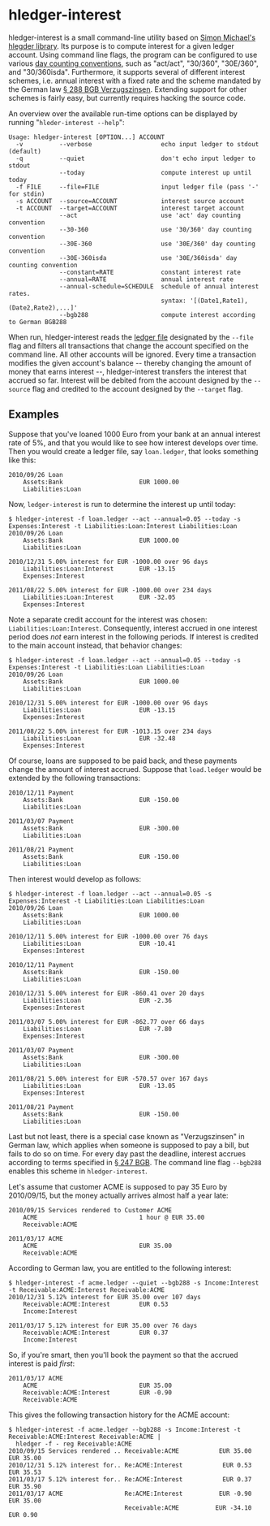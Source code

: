 hledger-interest
================

hledger-interest is a small command-line utility based on [Simon
Michael's hlegder library](http://hledger.org/). Its purpose is to
compute interest for a given ledger account. Using command line flags,
the program can be configured to use various [day counting
conventions](http://en.wikipedia.org/wiki/Day_count_convention), such as
"act/act", "30/360", "30E/360", and "30/360isda". Furthermore, it
supports several of different interest schemes, i.e. annual interest
with a fixed rate and the scheme mandated by the German law [§ 288 BGB
Verzugszinsen](http://de.wikipedia.org/wiki/Verzugszinssatz). Extending
support for other schemes is fairly easy, but currently requires hacking
the source code.

An overview over the available run-time options can be displayed by
running "`hleder-interest --help`":

    Usage: hledger-interest [OPTION...] ACCOUNT
      -v          --verbose                   echo input ledger to stdout (default)
      -q          --quiet                     don't echo input ledger to stdout
                  --today                     compute interest up until today
      -f FILE     --file=FILE                 input ledger file (pass '-' for stdin)
      -s ACCOUNT  --source=ACCOUNT            interest source account
      -t ACCOUNT  --target=ACCOUNT            interest target account
                  --act                       use 'act' day counting convention
                  --30-360                    use '30/360' day counting convention
                  --30E-360                   use '30E/360' day counting convention
                  --30E-360isda               use '30E/360isda' day counting convention
                  --constant=RATE             constant interest rate
                  --annual=RATE               annual interest rate
                  --annual-schedule=SCHEDULE  schedule of annual interest rates.
                                              syntax: '[(Date1,Rate1),(Date2,Rate2),...]'
                  --bgb288                    compute interest according to German BGB288

When run, hledger-interest reads the [ledger
file](http://hledger.org/MANUAL.html#file-format) designated by the
`--file` flag and filters all transactions that change the account
specified on the command line. All other accounts will be ignored. Every
time a transaction modifies the given account's balance -- thereby
changing the amount of money that earns interest --, hledger-interest
transfers the interest that accrued so far. Interest will be debited
from the account designed by the `--source` flag and credited to the
account designed by the `--target` flag.

## Examples

Suppose that you've loaned 1000 Euro from your bank at an annual
interest rate of 5%, and that you would like to see how interest
develops over time. Then you would create a ledger file, say
`loan.ledger`, that looks something like this:

    2010/09/26 Loan
        Assets:Bank                     EUR 1000.00
        Liabilities:Loan

Now, `ledger-interest` is run to determine the interest up until today:

    $ hledger-interest -f loan.ledger --act --annual=0.05 --today -s Expenses:Interest -t Liabilities:Loan:Interest Liabilities:Loan
    2010/09/26 Loan
        Assets:Bank                     EUR 1000.00
        Liabilities:Loan

    2010/12/31 5.00% interest for EUR -1000.00 over 96 days
        Liabilities:Loan:Interest       EUR -13.15
        Expenses:Interest

    2011/08/22 5.00% interest for EUR -1000.00 over 234 days
        Liabilities:Loan:Interest       EUR -32.05
        Expenses:Interest

Note a separate credit account for the interest was chosen:
`Liabilities:Loan:Interest`. Consequently, interest accrued in one
interest period does *not* earn interest in the following periods. If
interest is credited to the main account instead, that behavior changes:

    $ hledger-interest -f loan.ledger --act --annual=0.05 --today -s Expenses:Interest -t Liabilities:Loan Liabilities:Loan
    2010/09/26 Loan
        Assets:Bank                     EUR 1000.00
        Liabilities:Loan

    2010/12/31 5.00% interest for EUR -1000.00 over 96 days
        Liabilities:Loan                EUR -13.15
        Expenses:Interest

    2011/08/22 5.00% interest for EUR -1013.15 over 234 days
        Liabilities:Loan                EUR -32.48
        Expenses:Interest

Of course, loans are supposed to be paid back, and these payments change
the amount of interest accrued. Suppose that `load.ledger` would be
extended by the following transactions:

    2010/12/11 Payment
        Assets:Bank                     EUR -150.00
        Liabilities:Loan

    2011/03/07 Payment
        Assets:Bank                     EUR -300.00
        Liabilities:Loan

    2011/08/21 Payment
        Assets:Bank                     EUR -150.00
        Liabilities:Loan

Then interest would develop as follows:

    $ hledger-interest -f loan.ledger --act --annual=0.05 -s Expenses:Interest -t Liabilities:Loan Liabilities:Loan
    2010/09/26 Loan
        Assets:Bank                     EUR 1000.00
        Liabilities:Loan

    2010/12/11 5.00% interest for EUR -1000.00 over 76 days
        Liabilities:Loan                EUR -10.41
        Expenses:Interest

    2010/12/11 Payment
        Assets:Bank                     EUR -150.00
        Liabilities:Loan

    2010/12/31 5.00% interest for EUR -860.41 over 20 days
        Liabilities:Loan                EUR -2.36
        Expenses:Interest

    2011/03/07 5.00% interest for EUR -862.77 over 66 days
        Liabilities:Loan                EUR -7.80
        Expenses:Interest

    2011/03/07 Payment
        Assets:Bank                     EUR -300.00
        Liabilities:Loan

    2011/08/21 5.00% interest for EUR -570.57 over 167 days
        Liabilities:Loan                EUR -13.05
        Expenses:Interest

    2011/08/21 Payment
        Assets:Bank                     EUR -150.00
        Liabilities:Loan

Last but not least, there is a special case known as "Verzugszinsen" in
German law, which applies when someone is supposed to pay a bill, but
fails to do so on time. For every day past the deadline, interest
accrues according to terms specified in [§ 247
BGB](http://www.gesetze-im-internet.de/bgb/__247.html). The command line
flag `--bgb288` enables this scheme in `hledger-interest`.

Let's assume that customer ACME is supposed to pay 35 Euro by
2010/09/15, but the money actually arrives almost half a year late:

    2010/09/15 Services rendered to Customer ACME
        ACME                            1 hour @ EUR 35.00
        Receivable:ACME

    2011/03/17 ACME
        ACME                            EUR 35.00
        Receivable:ACME

According to German law, you are entitled to the following interest:

    $ hledger-interest -f acme.ledger --quiet --bgb288 -s Income:Interest -t Receivable:ACME:Interest Receivable:ACME
    2010/12/31 5.12% interest for EUR 35.00 over 107 days
        Receivable:ACME:Interest        EUR 0.53
        Income:Interest

    2011/03/17 5.12% interest for EUR 35.00 over 76 days
        Receivable:ACME:Interest        EUR 0.37
        Income:Interest

So, if you're smart, then you'll book the payment so that the accrued
interest is paid *first*:

    2011/03/17 ACME
        ACME                            EUR 35.00
        Receivable:ACME:Interest        EUR -0.90
        Receivable:ACME

This gives the following transaction history for the ACME account:

    $ hledger-interest -f acme.ledger --bgb288 -s Income:Interest -t Receivable:ACME:Interest Receivable:ACME |
      hledger -f - reg Receivable:ACME
    2010/09/15 Services rendered .. Receivable:ACME           EUR 35.00    EUR 35.00
    2010/12/31 5.12% interest for.. Re:ACME:Interest           EUR 0.53    EUR 35.53
    2011/03/17 5.12% interest for.. Re:ACME:Interest           EUR 0.37    EUR 35.90
    2011/03/17 ACME                 Re:ACME:Interest          EUR -0.90    EUR 35.00
                                    Receivable:ACME          EUR -34.10     EUR 0.90

